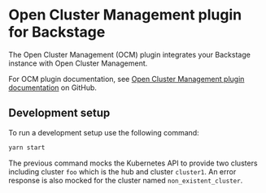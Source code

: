 # Open Cluster Management plugin for Backstage

The Open Cluster Management (OCM) plugin integrates your Backstage instance with Open Cluster Management.

For OCM plugin documentation, see [Open Cluster Management plugin documentation](https://github.com/janus-idp/backstage-plugins/tree/main/plugins/ocm) on GitHub.

## Development setup

To run a development setup use the following command:

```sh
yarn start
```

The previous command mocks the Kubernetes API to provide two clusters including cluster `foo` which is the hub and cluster `cluster1`. An error response is also mocked for the cluster named `non_existent_cluster`.
